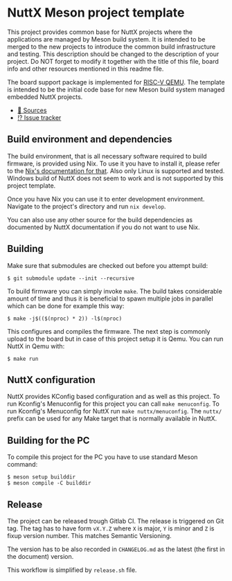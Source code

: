 # NuttX Meson project template

This project provides common base for NuttX projects where the applications are
managed by Meson build system. It is intended to be merged to the new projects
to introduce the common build infrastructure and testing. This description
should be changed  to the description of your project. Do NOT forget to modify
it together with the title of this file, board info and other resources
mentioned in this readme file.

The board support package is implemented for [RISC-V
QEMU](https://nuttx.apache.org/docs/latest/platforms/risc-v/qemu-rv/boards/rv-virt/index.html).
The template is intended to be the initial code base for new Meson build system
managed embedded NuttX projects.

* [📃 Sources](https://gitlab.com/Cynerd/nuttx-meson-template)
* [⁉️ Issue tracker](https://gitlab.com/Cynerd/nuttx-meson-template/-/issues)


## Build environment and dependencies

The build environment, that is all necessary software required to build
firmware, is provided using Nix. To use it you have to install it, please refer
to the [Nix's documentation for that](https://nixos.org/download.html). Also
only Linux is supported and tested. Windows build of NuttX does not seem to work
and is not supported by this project template.

Once you have Nix you can use it to enter development environment. Navigate to
the project's directory and run `nix develop`.

You can also use any other source for the build dependencies as documented by
NuttX documentation if you do not want to use Nix.

## Building

Make sure that submodules are checked out before you attempt build:

```console
$ git submodule update --init --recursive
```

To build firmware you can simply invoke `make`. The build takes considerable
amount of time and thus it is beneficial to spawn multiple jobs in parallel
which can be done for example this way:

```console
$ make -j$(($(nproc) * 2)) -l$(nproc)
```

This configures and compiles the firmware. The next step is commonly upload to
the board but in case of this project setup it is Qemu. You can run NuttX in
Qemu with:

```console
$ make run
```

## NuttX configuration

NuttX provides KConfig based configuration and as well as this project. To run
Kconfig's Menuconfig for this project you can call `make menuconfig`. To run
Kconfig's Menuconfig for NuttX run `make nuttx/menuconfig`. The `nuttx/` prefix
can be used for any Make target that is normally available in NuttX.

## Building for the PC

To compile this project for the PC you have to use standard Meson command:

```console
$ meson setup builddir
$ meson compile -C builddir
```

## Release

The project can be released trough Gitlab CI. The release is triggered on Git
tag. The tag has to have form `vX.Y.Z` where `X` is major, `Y` is minor and `Z`
is fixup version number. This matches Semantic Versioning.

The version has to be also recorded in `CHANGELOG.md` as the latest (the first
in the document) version.

This workflow is simplified by `release.sh` file.
